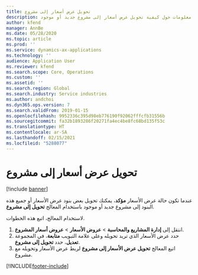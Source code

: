 ```yaml
---
title: تحويل عرض أسعار إلى مشروع
description: يقدم هذا الموضوع معلومات حول كيفية تحويل عرض أسعار إلى مشروع جديد أو موجود.
author: kfend
manager: AnnBe
ms.date: 05/28/2020
ms.topic: article
ms.prod: ''
ms.service: dynamics-ax-applications
ms.technology: ''
audience: Application User
ms.reviewer: kfend
ms.search.scope: Core, Operations
ms.custom: ''
ms.assetid: ''
ms.search.region: Global
ms.search.industry: Service industries
ms.author: andchoi
ms.dyn365.ops.version: 7
ms.search.validFrom: 2019-01-15
ms.openlocfilehash: 9952336c395d98eb776190f92062fffcfb31556b
ms.sourcegitcommit: fa32b1893286f20271fa4ec4be8fc68bd135f53c
ms.translationtype: HT
ms.contentlocale: ar-SA
ms.lasthandoff: 02/15/2021
ms.locfileid: "5288077"
---
```

# <a name="transfer-a-quotation-to-a-project"></a>تحويل عرض أسعار إلى مشروع

[!include [banner](../includes/banner.md)]

عندما تكون حالة عرض الأسعار **مؤكد**، يمكنك تحويل بعض بنود عرض الأسعار أو جميع هذه البنود إلى مشروع جديد أو موجود باستخدام المعالج **تحويل إلى مشروع**. 

لاستخدام المعالج، اتبع هذه الخطوات.

1. انتقل إلى **إدارة المشاريع والمحاسبة** > **عروض الأسعار** > **عروض أسعار المشروع**.
2. حدد عرض الأسعار الذي تريد تحويله وعلى علامة التبويب **متابعة**، في المجموعة **تعديل**، حدد **تحويل إلى مشروع**.
3. اتبع المعالج **تحويل عرض الأسعار إلى مشروع** لربط عرض الأسعار وتحويله مع مشروع.


[!INCLUDE[footer-include](../includes/footer-banner.md)]